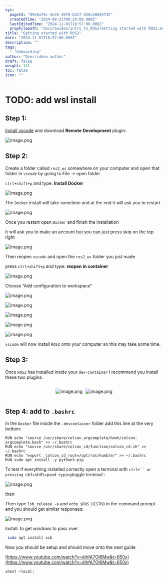 ```yaml
---
sys:
  pageId: "89e0a78c-4e2b-4070-b327-d28cb0694742"
  createdTime: "2024-08-21T00:24:00.000Z"
  lastEditedTime: "2024-11-01T18:57:00.000Z"
  propFilepath: "docs/Guides/intro_to_ROS2/Getting started with ROS2.md"
title: "Getting started with ROS2"
date: "2024-11-01T18:57:00.000Z"
description: ""
tags:
  - "Onboarding"
author: "Overridden author"
draft: false
weight: 141
toc: false
icon: ""
---
```


# TODO: add wsl install

## Step 1:

[Install vscode](https://code.visualstudio.com/download) and download **Remote Development** plugin:

![image.png](https://prod-files-secure.s3.us-west-2.amazonaws.com/d518164a-d88e-44d1-a4ee-3adb3bd8bce0/efb52993-1881-4a40-b95e-6f020334f022/image.png?X-Amz-Algorithm=AWS4-HMAC-SHA256&X-Amz-Content-Sha256=UNSIGNED-PAYLOAD&X-Amz-Credential=ASIAZI2LB4665S5P4THK%2F20250506%2Fus-west-2%2Fs3%2Faws4_request&X-Amz-Date=20250506T170753Z&X-Amz-Expires=3600&X-Amz-Security-Token=IQoJb3JpZ2luX2VjEKH%2F%2F%2F%2F%2F%2F%2F%2F%2F%2FwEaCXVzLXdlc3QtMiJGMEQCIBo9nRQrxS%2FuteyFdpmhCzC1DMCyt4eMwwZP8sB%2FUHYXAiArIZEyHE9vlKZDLVJUFDtDdubBDtSfchiCN%2FcYVDIxrir%2FAwhKEAAaDDYzNzQyMzE4MzgwNSIMFj8%2FFt31%2BA2C%2FNvXKtwDOJkSdsJlEsQcMorNYhFV4VJr8CIlvuIBl3t6ZCBvtNWvdxFzw%2FiZ30d2AMeu7hBIa%2FBOFO874jZMIoKyoCJ%2BC%2BQyfVzkibHi66eC7pr%2B6LY924kFGhtqQTZ0MbLRo1Y7N%2FqcgLSBfjxRYSdZrjEmM86xShE8nOT3S2ij76sNeymz9Ipqya%2FNSW%2F64qYHfOwjd9byCtzekUNDBhdXHmfbXegpYdy50947%2BBjq52DU%2BN2pGa5vtWLWzr0f%2Fiv3C0G%2FokrmvG%2FMnXXaE9OhvREzdjVs1cJT0qwdcvo%2FyOKWmQrdUudpjCfAwwtwCD8p5y7brCfkDAh1yma1HMwdvAV9da%2F1gk8Zb1YIptgwXx0SCJiznjPEyZzp6n2q41SeRANx89LUxFuM%2BPDlBCNprddsVAxwWI7BR9fDvg7tcV5GTHm6yPfTAEmKFDS04jSjUyOQB4YsjzhMWoYnpVtYLKKV6DL3jp2lGEzEzSt9S8iZlSz2gvoA%2FMPpIYDGAwqIyM0hJIErwOc7MMD2UAo7btIfiScFgwH79n%2BG6lZqL39%2FkVoTM3g1Nm80KDMH%2Bc9D6hNGvDBy86xtiFsPOSRtuRlgEd6so6E%2FMOyi8F1QJ%2BG9P7eDKnkt8LLGa8ZAGYowwoDpwAY6pgH07CUuM2UXYthow%2BadNTIwEru%2F%2FjIHmSfKUtXDHNooeclOR61hfqkuuHtqAHO0vIpsqszHWseWaYjKQc0y5zxWeOj2LYQK93y%2BsrgiMpevWcVt8BSM4sBKZ3FfhSghoCF6Vh9IsNoz4VU0DyQLcm2uMihqr%2FMJXglpFb6t7bBh%2BqzDrXrHLu4OovPTzTVOPYenwdSx0jZkkuP%2BBLrA67U5X%2F7obnEW&X-Amz-Signature=e18aff7498c102c5cf63db27c60b75f2ceb5f8854318a09d4fb436a3367b6adf&X-Amz-SignedHeaders=host&x-id=GetObject)

## Step 2:

Create a folder called `ros2_ws` somewhere on your computer and open that folder in `vscode` by going to File → open folder 

`ctrl+shift+p` and type: **Install Docker**

![image.png](https://prod-files-secure.s3.us-west-2.amazonaws.com/d518164a-d88e-44d1-a4ee-3adb3bd8bce0/2269dc0e-1cd5-47ff-bceb-c04ad9b2eab0/image.png?X-Amz-Algorithm=AWS4-HMAC-SHA256&X-Amz-Content-Sha256=UNSIGNED-PAYLOAD&X-Amz-Credential=ASIAZI2LB4665S5P4THK%2F20250506%2Fus-west-2%2Fs3%2Faws4_request&X-Amz-Date=20250506T170753Z&X-Amz-Expires=3600&X-Amz-Security-Token=IQoJb3JpZ2luX2VjEKH%2F%2F%2F%2F%2F%2F%2F%2F%2F%2FwEaCXVzLXdlc3QtMiJGMEQCIBo9nRQrxS%2FuteyFdpmhCzC1DMCyt4eMwwZP8sB%2FUHYXAiArIZEyHE9vlKZDLVJUFDtDdubBDtSfchiCN%2FcYVDIxrir%2FAwhKEAAaDDYzNzQyMzE4MzgwNSIMFj8%2FFt31%2BA2C%2FNvXKtwDOJkSdsJlEsQcMorNYhFV4VJr8CIlvuIBl3t6ZCBvtNWvdxFzw%2FiZ30d2AMeu7hBIa%2FBOFO874jZMIoKyoCJ%2BC%2BQyfVzkibHi66eC7pr%2B6LY924kFGhtqQTZ0MbLRo1Y7N%2FqcgLSBfjxRYSdZrjEmM86xShE8nOT3S2ij76sNeymz9Ipqya%2FNSW%2F64qYHfOwjd9byCtzekUNDBhdXHmfbXegpYdy50947%2BBjq52DU%2BN2pGa5vtWLWzr0f%2Fiv3C0G%2FokrmvG%2FMnXXaE9OhvREzdjVs1cJT0qwdcvo%2FyOKWmQrdUudpjCfAwwtwCD8p5y7brCfkDAh1yma1HMwdvAV9da%2F1gk8Zb1YIptgwXx0SCJiznjPEyZzp6n2q41SeRANx89LUxFuM%2BPDlBCNprddsVAxwWI7BR9fDvg7tcV5GTHm6yPfTAEmKFDS04jSjUyOQB4YsjzhMWoYnpVtYLKKV6DL3jp2lGEzEzSt9S8iZlSz2gvoA%2FMPpIYDGAwqIyM0hJIErwOc7MMD2UAo7btIfiScFgwH79n%2BG6lZqL39%2FkVoTM3g1Nm80KDMH%2Bc9D6hNGvDBy86xtiFsPOSRtuRlgEd6so6E%2FMOyi8F1QJ%2BG9P7eDKnkt8LLGa8ZAGYowwoDpwAY6pgH07CUuM2UXYthow%2BadNTIwEru%2F%2FjIHmSfKUtXDHNooeclOR61hfqkuuHtqAHO0vIpsqszHWseWaYjKQc0y5zxWeOj2LYQK93y%2BsrgiMpevWcVt8BSM4sBKZ3FfhSghoCF6Vh9IsNoz4VU0DyQLcm2uMihqr%2FMJXglpFb6t7bBh%2BqzDrXrHLu4OovPTzTVOPYenwdSx0jZkkuP%2BBLrA67U5X%2F7obnEW&X-Amz-Signature=b8bc0a9e45da4be3e42a62979eb777691efd805000f8501f95cd794c436e07ff&X-Amz-SignedHeaders=host&x-id=GetObject)

The `Docker` install will take sometime and at the end it will ask you to restart

![image.png](https://prod-files-secure.s3.us-west-2.amazonaws.com/d518164a-d88e-44d1-a4ee-3adb3bd8bce0/ed233f78-be33-4b1f-b89c-9c346c0e961e/image.png?X-Amz-Algorithm=AWS4-HMAC-SHA256&X-Amz-Content-Sha256=UNSIGNED-PAYLOAD&X-Amz-Credential=ASIAZI2LB4665S5P4THK%2F20250506%2Fus-west-2%2Fs3%2Faws4_request&X-Amz-Date=20250506T170753Z&X-Amz-Expires=3600&X-Amz-Security-Token=IQoJb3JpZ2luX2VjEKH%2F%2F%2F%2F%2F%2F%2F%2F%2F%2FwEaCXVzLXdlc3QtMiJGMEQCIBo9nRQrxS%2FuteyFdpmhCzC1DMCyt4eMwwZP8sB%2FUHYXAiArIZEyHE9vlKZDLVJUFDtDdubBDtSfchiCN%2FcYVDIxrir%2FAwhKEAAaDDYzNzQyMzE4MzgwNSIMFj8%2FFt31%2BA2C%2FNvXKtwDOJkSdsJlEsQcMorNYhFV4VJr8CIlvuIBl3t6ZCBvtNWvdxFzw%2FiZ30d2AMeu7hBIa%2FBOFO874jZMIoKyoCJ%2BC%2BQyfVzkibHi66eC7pr%2B6LY924kFGhtqQTZ0MbLRo1Y7N%2FqcgLSBfjxRYSdZrjEmM86xShE8nOT3S2ij76sNeymz9Ipqya%2FNSW%2F64qYHfOwjd9byCtzekUNDBhdXHmfbXegpYdy50947%2BBjq52DU%2BN2pGa5vtWLWzr0f%2Fiv3C0G%2FokrmvG%2FMnXXaE9OhvREzdjVs1cJT0qwdcvo%2FyOKWmQrdUudpjCfAwwtwCD8p5y7brCfkDAh1yma1HMwdvAV9da%2F1gk8Zb1YIptgwXx0SCJiznjPEyZzp6n2q41SeRANx89LUxFuM%2BPDlBCNprddsVAxwWI7BR9fDvg7tcV5GTHm6yPfTAEmKFDS04jSjUyOQB4YsjzhMWoYnpVtYLKKV6DL3jp2lGEzEzSt9S8iZlSz2gvoA%2FMPpIYDGAwqIyM0hJIErwOc7MMD2UAo7btIfiScFgwH79n%2BG6lZqL39%2FkVoTM3g1Nm80KDMH%2Bc9D6hNGvDBy86xtiFsPOSRtuRlgEd6so6E%2FMOyi8F1QJ%2BG9P7eDKnkt8LLGa8ZAGYowwoDpwAY6pgH07CUuM2UXYthow%2BadNTIwEru%2F%2FjIHmSfKUtXDHNooeclOR61hfqkuuHtqAHO0vIpsqszHWseWaYjKQc0y5zxWeOj2LYQK93y%2BsrgiMpevWcVt8BSM4sBKZ3FfhSghoCF6Vh9IsNoz4VU0DyQLcm2uMihqr%2FMJXglpFb6t7bBh%2BqzDrXrHLu4OovPTzTVOPYenwdSx0jZkkuP%2BBLrA67U5X%2F7obnEW&X-Amz-Signature=70fa656f8569a9a5f44de98573b8b5d389abfade694a82d033cf31d8951a5a1c&X-Amz-SignedHeaders=host&x-id=GetObject)

Once you restart open `Docker` and finish the installation

It will ask you to make an account but you can just press skip on the top right

![image.png](https://prod-files-secure.s3.us-west-2.amazonaws.com/d518164a-d88e-44d1-a4ee-3adb3bd8bce0/21010ad9-1659-4fd9-9f59-9932a09b2a3d/image.png?X-Amz-Algorithm=AWS4-HMAC-SHA256&X-Amz-Content-Sha256=UNSIGNED-PAYLOAD&X-Amz-Credential=ASIAZI2LB4665S5P4THK%2F20250506%2Fus-west-2%2Fs3%2Faws4_request&X-Amz-Date=20250506T170753Z&X-Amz-Expires=3600&X-Amz-Security-Token=IQoJb3JpZ2luX2VjEKH%2F%2F%2F%2F%2F%2F%2F%2F%2F%2FwEaCXVzLXdlc3QtMiJGMEQCIBo9nRQrxS%2FuteyFdpmhCzC1DMCyt4eMwwZP8sB%2FUHYXAiArIZEyHE9vlKZDLVJUFDtDdubBDtSfchiCN%2FcYVDIxrir%2FAwhKEAAaDDYzNzQyMzE4MzgwNSIMFj8%2FFt31%2BA2C%2FNvXKtwDOJkSdsJlEsQcMorNYhFV4VJr8CIlvuIBl3t6ZCBvtNWvdxFzw%2FiZ30d2AMeu7hBIa%2FBOFO874jZMIoKyoCJ%2BC%2BQyfVzkibHi66eC7pr%2B6LY924kFGhtqQTZ0MbLRo1Y7N%2FqcgLSBfjxRYSdZrjEmM86xShE8nOT3S2ij76sNeymz9Ipqya%2FNSW%2F64qYHfOwjd9byCtzekUNDBhdXHmfbXegpYdy50947%2BBjq52DU%2BN2pGa5vtWLWzr0f%2Fiv3C0G%2FokrmvG%2FMnXXaE9OhvREzdjVs1cJT0qwdcvo%2FyOKWmQrdUudpjCfAwwtwCD8p5y7brCfkDAh1yma1HMwdvAV9da%2F1gk8Zb1YIptgwXx0SCJiznjPEyZzp6n2q41SeRANx89LUxFuM%2BPDlBCNprddsVAxwWI7BR9fDvg7tcV5GTHm6yPfTAEmKFDS04jSjUyOQB4YsjzhMWoYnpVtYLKKV6DL3jp2lGEzEzSt9S8iZlSz2gvoA%2FMPpIYDGAwqIyM0hJIErwOc7MMD2UAo7btIfiScFgwH79n%2BG6lZqL39%2FkVoTM3g1Nm80KDMH%2Bc9D6hNGvDBy86xtiFsPOSRtuRlgEd6so6E%2FMOyi8F1QJ%2BG9P7eDKnkt8LLGa8ZAGYowwoDpwAY6pgH07CUuM2UXYthow%2BadNTIwEru%2F%2FjIHmSfKUtXDHNooeclOR61hfqkuuHtqAHO0vIpsqszHWseWaYjKQc0y5zxWeOj2LYQK93y%2BsrgiMpevWcVt8BSM4sBKZ3FfhSghoCF6Vh9IsNoz4VU0DyQLcm2uMihqr%2FMJXglpFb6t7bBh%2BqzDrXrHLu4OovPTzTVOPYenwdSx0jZkkuP%2BBLrA67U5X%2F7obnEW&X-Amz-Signature=c3bb0a8003abe0cf2b3491f3b5bd76580fd10e15d8c9c9efc024a78269912661&X-Amz-SignedHeaders=host&x-id=GetObject)

Then reopen `vscode` and open the `ros2_ws` folder you just made

press `ctrl+shift+p` and type: **reopen in container**

![image.png](https://prod-files-secure.s3.us-west-2.amazonaws.com/d518164a-d88e-44d1-a4ee-3adb3bd8bce0/4e93b8c2-41ad-488c-8095-c74205196118/image.png?X-Amz-Algorithm=AWS4-HMAC-SHA256&X-Amz-Content-Sha256=UNSIGNED-PAYLOAD&X-Amz-Credential=ASIAZI2LB4665S5P4THK%2F20250506%2Fus-west-2%2Fs3%2Faws4_request&X-Amz-Date=20250506T170753Z&X-Amz-Expires=3600&X-Amz-Security-Token=IQoJb3JpZ2luX2VjEKH%2F%2F%2F%2F%2F%2F%2F%2F%2F%2FwEaCXVzLXdlc3QtMiJGMEQCIBo9nRQrxS%2FuteyFdpmhCzC1DMCyt4eMwwZP8sB%2FUHYXAiArIZEyHE9vlKZDLVJUFDtDdubBDtSfchiCN%2FcYVDIxrir%2FAwhKEAAaDDYzNzQyMzE4MzgwNSIMFj8%2FFt31%2BA2C%2FNvXKtwDOJkSdsJlEsQcMorNYhFV4VJr8CIlvuIBl3t6ZCBvtNWvdxFzw%2FiZ30d2AMeu7hBIa%2FBOFO874jZMIoKyoCJ%2BC%2BQyfVzkibHi66eC7pr%2B6LY924kFGhtqQTZ0MbLRo1Y7N%2FqcgLSBfjxRYSdZrjEmM86xShE8nOT3S2ij76sNeymz9Ipqya%2FNSW%2F64qYHfOwjd9byCtzekUNDBhdXHmfbXegpYdy50947%2BBjq52DU%2BN2pGa5vtWLWzr0f%2Fiv3C0G%2FokrmvG%2FMnXXaE9OhvREzdjVs1cJT0qwdcvo%2FyOKWmQrdUudpjCfAwwtwCD8p5y7brCfkDAh1yma1HMwdvAV9da%2F1gk8Zb1YIptgwXx0SCJiznjPEyZzp6n2q41SeRANx89LUxFuM%2BPDlBCNprddsVAxwWI7BR9fDvg7tcV5GTHm6yPfTAEmKFDS04jSjUyOQB4YsjzhMWoYnpVtYLKKV6DL3jp2lGEzEzSt9S8iZlSz2gvoA%2FMPpIYDGAwqIyM0hJIErwOc7MMD2UAo7btIfiScFgwH79n%2BG6lZqL39%2FkVoTM3g1Nm80KDMH%2Bc9D6hNGvDBy86xtiFsPOSRtuRlgEd6so6E%2FMOyi8F1QJ%2BG9P7eDKnkt8LLGa8ZAGYowwoDpwAY6pgH07CUuM2UXYthow%2BadNTIwEru%2F%2FjIHmSfKUtXDHNooeclOR61hfqkuuHtqAHO0vIpsqszHWseWaYjKQc0y5zxWeOj2LYQK93y%2BsrgiMpevWcVt8BSM4sBKZ3FfhSghoCF6Vh9IsNoz4VU0DyQLcm2uMihqr%2FMJXglpFb6t7bBh%2BqzDrXrHLu4OovPTzTVOPYenwdSx0jZkkuP%2BBLrA67U5X%2F7obnEW&X-Amz-Signature=7d83936d41c3bb1322f27f074f6eeae761d5f9de93f8243ba77b632f1b183261&X-Amz-SignedHeaders=host&x-id=GetObject)

Choose “Add configuration to workspace”

![image.png](https://prod-files-secure.s3.us-west-2.amazonaws.com/d518164a-d88e-44d1-a4ee-3adb3bd8bce0/9560b282-5060-4989-ba37-97e7b2c22476/image.png?X-Amz-Algorithm=AWS4-HMAC-SHA256&X-Amz-Content-Sha256=UNSIGNED-PAYLOAD&X-Amz-Credential=ASIAZI2LB4665S5P4THK%2F20250506%2Fus-west-2%2Fs3%2Faws4_request&X-Amz-Date=20250506T170753Z&X-Amz-Expires=3600&X-Amz-Security-Token=IQoJb3JpZ2luX2VjEKH%2F%2F%2F%2F%2F%2F%2F%2F%2F%2FwEaCXVzLXdlc3QtMiJGMEQCIBo9nRQrxS%2FuteyFdpmhCzC1DMCyt4eMwwZP8sB%2FUHYXAiArIZEyHE9vlKZDLVJUFDtDdubBDtSfchiCN%2FcYVDIxrir%2FAwhKEAAaDDYzNzQyMzE4MzgwNSIMFj8%2FFt31%2BA2C%2FNvXKtwDOJkSdsJlEsQcMorNYhFV4VJr8CIlvuIBl3t6ZCBvtNWvdxFzw%2FiZ30d2AMeu7hBIa%2FBOFO874jZMIoKyoCJ%2BC%2BQyfVzkibHi66eC7pr%2B6LY924kFGhtqQTZ0MbLRo1Y7N%2FqcgLSBfjxRYSdZrjEmM86xShE8nOT3S2ij76sNeymz9Ipqya%2FNSW%2F64qYHfOwjd9byCtzekUNDBhdXHmfbXegpYdy50947%2BBjq52DU%2BN2pGa5vtWLWzr0f%2Fiv3C0G%2FokrmvG%2FMnXXaE9OhvREzdjVs1cJT0qwdcvo%2FyOKWmQrdUudpjCfAwwtwCD8p5y7brCfkDAh1yma1HMwdvAV9da%2F1gk8Zb1YIptgwXx0SCJiznjPEyZzp6n2q41SeRANx89LUxFuM%2BPDlBCNprddsVAxwWI7BR9fDvg7tcV5GTHm6yPfTAEmKFDS04jSjUyOQB4YsjzhMWoYnpVtYLKKV6DL3jp2lGEzEzSt9S8iZlSz2gvoA%2FMPpIYDGAwqIyM0hJIErwOc7MMD2UAo7btIfiScFgwH79n%2BG6lZqL39%2FkVoTM3g1Nm80KDMH%2Bc9D6hNGvDBy86xtiFsPOSRtuRlgEd6so6E%2FMOyi8F1QJ%2BG9P7eDKnkt8LLGa8ZAGYowwoDpwAY6pgH07CUuM2UXYthow%2BadNTIwEru%2F%2FjIHmSfKUtXDHNooeclOR61hfqkuuHtqAHO0vIpsqszHWseWaYjKQc0y5zxWeOj2LYQK93y%2BsrgiMpevWcVt8BSM4sBKZ3FfhSghoCF6Vh9IsNoz4VU0DyQLcm2uMihqr%2FMJXglpFb6t7bBh%2BqzDrXrHLu4OovPTzTVOPYenwdSx0jZkkuP%2BBLrA67U5X%2F7obnEW&X-Amz-Signature=6da1aaa6c409f014f7fafce3f73f41872b339e6181bc561e57ba3aa2f7892eb4&X-Amz-SignedHeaders=host&x-id=GetObject)

![image.png](https://prod-files-secure.s3.us-west-2.amazonaws.com/d518164a-d88e-44d1-a4ee-3adb3bd8bce0/2ee63f81-886b-48e8-a553-dc6e5eac99e4/image.png?X-Amz-Algorithm=AWS4-HMAC-SHA256&X-Amz-Content-Sha256=UNSIGNED-PAYLOAD&X-Amz-Credential=ASIAZI2LB4665S5P4THK%2F20250506%2Fus-west-2%2Fs3%2Faws4_request&X-Amz-Date=20250506T170753Z&X-Amz-Expires=3600&X-Amz-Security-Token=IQoJb3JpZ2luX2VjEKH%2F%2F%2F%2F%2F%2F%2F%2F%2F%2FwEaCXVzLXdlc3QtMiJGMEQCIBo9nRQrxS%2FuteyFdpmhCzC1DMCyt4eMwwZP8sB%2FUHYXAiArIZEyHE9vlKZDLVJUFDtDdubBDtSfchiCN%2FcYVDIxrir%2FAwhKEAAaDDYzNzQyMzE4MzgwNSIMFj8%2FFt31%2BA2C%2FNvXKtwDOJkSdsJlEsQcMorNYhFV4VJr8CIlvuIBl3t6ZCBvtNWvdxFzw%2FiZ30d2AMeu7hBIa%2FBOFO874jZMIoKyoCJ%2BC%2BQyfVzkibHi66eC7pr%2B6LY924kFGhtqQTZ0MbLRo1Y7N%2FqcgLSBfjxRYSdZrjEmM86xShE8nOT3S2ij76sNeymz9Ipqya%2FNSW%2F64qYHfOwjd9byCtzekUNDBhdXHmfbXegpYdy50947%2BBjq52DU%2BN2pGa5vtWLWzr0f%2Fiv3C0G%2FokrmvG%2FMnXXaE9OhvREzdjVs1cJT0qwdcvo%2FyOKWmQrdUudpjCfAwwtwCD8p5y7brCfkDAh1yma1HMwdvAV9da%2F1gk8Zb1YIptgwXx0SCJiznjPEyZzp6n2q41SeRANx89LUxFuM%2BPDlBCNprddsVAxwWI7BR9fDvg7tcV5GTHm6yPfTAEmKFDS04jSjUyOQB4YsjzhMWoYnpVtYLKKV6DL3jp2lGEzEzSt9S8iZlSz2gvoA%2FMPpIYDGAwqIyM0hJIErwOc7MMD2UAo7btIfiScFgwH79n%2BG6lZqL39%2FkVoTM3g1Nm80KDMH%2Bc9D6hNGvDBy86xtiFsPOSRtuRlgEd6so6E%2FMOyi8F1QJ%2BG9P7eDKnkt8LLGa8ZAGYowwoDpwAY6pgH07CUuM2UXYthow%2BadNTIwEru%2F%2FjIHmSfKUtXDHNooeclOR61hfqkuuHtqAHO0vIpsqszHWseWaYjKQc0y5zxWeOj2LYQK93y%2BsrgiMpevWcVt8BSM4sBKZ3FfhSghoCF6Vh9IsNoz4VU0DyQLcm2uMihqr%2FMJXglpFb6t7bBh%2BqzDrXrHLu4OovPTzTVOPYenwdSx0jZkkuP%2BBLrA67U5X%2F7obnEW&X-Amz-Signature=a999c7441798f7482c6b12c6f8484ec77884d0cbc8c769e1ca03b54dd639ef6a&X-Amz-SignedHeaders=host&x-id=GetObject)

![image.png](https://prod-files-secure.s3.us-west-2.amazonaws.com/d518164a-d88e-44d1-a4ee-3adb3bd8bce0/ae1580b2-b048-407e-aed9-b584224a7a04/image.png?X-Amz-Algorithm=AWS4-HMAC-SHA256&X-Amz-Content-Sha256=UNSIGNED-PAYLOAD&X-Amz-Credential=ASIAZI2LB4665S5P4THK%2F20250506%2Fus-west-2%2Fs3%2Faws4_request&X-Amz-Date=20250506T170753Z&X-Amz-Expires=3600&X-Amz-Security-Token=IQoJb3JpZ2luX2VjEKH%2F%2F%2F%2F%2F%2F%2F%2F%2F%2FwEaCXVzLXdlc3QtMiJGMEQCIBo9nRQrxS%2FuteyFdpmhCzC1DMCyt4eMwwZP8sB%2FUHYXAiArIZEyHE9vlKZDLVJUFDtDdubBDtSfchiCN%2FcYVDIxrir%2FAwhKEAAaDDYzNzQyMzE4MzgwNSIMFj8%2FFt31%2BA2C%2FNvXKtwDOJkSdsJlEsQcMorNYhFV4VJr8CIlvuIBl3t6ZCBvtNWvdxFzw%2FiZ30d2AMeu7hBIa%2FBOFO874jZMIoKyoCJ%2BC%2BQyfVzkibHi66eC7pr%2B6LY924kFGhtqQTZ0MbLRo1Y7N%2FqcgLSBfjxRYSdZrjEmM86xShE8nOT3S2ij76sNeymz9Ipqya%2FNSW%2F64qYHfOwjd9byCtzekUNDBhdXHmfbXegpYdy50947%2BBjq52DU%2BN2pGa5vtWLWzr0f%2Fiv3C0G%2FokrmvG%2FMnXXaE9OhvREzdjVs1cJT0qwdcvo%2FyOKWmQrdUudpjCfAwwtwCD8p5y7brCfkDAh1yma1HMwdvAV9da%2F1gk8Zb1YIptgwXx0SCJiznjPEyZzp6n2q41SeRANx89LUxFuM%2BPDlBCNprddsVAxwWI7BR9fDvg7tcV5GTHm6yPfTAEmKFDS04jSjUyOQB4YsjzhMWoYnpVtYLKKV6DL3jp2lGEzEzSt9S8iZlSz2gvoA%2FMPpIYDGAwqIyM0hJIErwOc7MMD2UAo7btIfiScFgwH79n%2BG6lZqL39%2FkVoTM3g1Nm80KDMH%2Bc9D6hNGvDBy86xtiFsPOSRtuRlgEd6so6E%2FMOyi8F1QJ%2BG9P7eDKnkt8LLGa8ZAGYowwoDpwAY6pgH07CUuM2UXYthow%2BadNTIwEru%2F%2FjIHmSfKUtXDHNooeclOR61hfqkuuHtqAHO0vIpsqszHWseWaYjKQc0y5zxWeOj2LYQK93y%2BsrgiMpevWcVt8BSM4sBKZ3FfhSghoCF6Vh9IsNoz4VU0DyQLcm2uMihqr%2FMJXglpFb6t7bBh%2BqzDrXrHLu4OovPTzTVOPYenwdSx0jZkkuP%2BBLrA67U5X%2F7obnEW&X-Amz-Signature=017092d5382f193de565310008b70d4ae97527fed706b53564dfc43dd5e66254&X-Amz-SignedHeaders=host&x-id=GetObject)

![image.png](https://prod-files-secure.s3.us-west-2.amazonaws.com/d518164a-d88e-44d1-a4ee-3adb3bd8bce0/53255b28-f75e-430f-b9e3-c0ac8577e42b/image.png?X-Amz-Algorithm=AWS4-HMAC-SHA256&X-Amz-Content-Sha256=UNSIGNED-PAYLOAD&X-Amz-Credential=ASIAZI2LB4665S5P4THK%2F20250506%2Fus-west-2%2Fs3%2Faws4_request&X-Amz-Date=20250506T170753Z&X-Amz-Expires=3600&X-Amz-Security-Token=IQoJb3JpZ2luX2VjEKH%2F%2F%2F%2F%2F%2F%2F%2F%2F%2FwEaCXVzLXdlc3QtMiJGMEQCIBo9nRQrxS%2FuteyFdpmhCzC1DMCyt4eMwwZP8sB%2FUHYXAiArIZEyHE9vlKZDLVJUFDtDdubBDtSfchiCN%2FcYVDIxrir%2FAwhKEAAaDDYzNzQyMzE4MzgwNSIMFj8%2FFt31%2BA2C%2FNvXKtwDOJkSdsJlEsQcMorNYhFV4VJr8CIlvuIBl3t6ZCBvtNWvdxFzw%2FiZ30d2AMeu7hBIa%2FBOFO874jZMIoKyoCJ%2BC%2BQyfVzkibHi66eC7pr%2B6LY924kFGhtqQTZ0MbLRo1Y7N%2FqcgLSBfjxRYSdZrjEmM86xShE8nOT3S2ij76sNeymz9Ipqya%2FNSW%2F64qYHfOwjd9byCtzekUNDBhdXHmfbXegpYdy50947%2BBjq52DU%2BN2pGa5vtWLWzr0f%2Fiv3C0G%2FokrmvG%2FMnXXaE9OhvREzdjVs1cJT0qwdcvo%2FyOKWmQrdUudpjCfAwwtwCD8p5y7brCfkDAh1yma1HMwdvAV9da%2F1gk8Zb1YIptgwXx0SCJiznjPEyZzp6n2q41SeRANx89LUxFuM%2BPDlBCNprddsVAxwWI7BR9fDvg7tcV5GTHm6yPfTAEmKFDS04jSjUyOQB4YsjzhMWoYnpVtYLKKV6DL3jp2lGEzEzSt9S8iZlSz2gvoA%2FMPpIYDGAwqIyM0hJIErwOc7MMD2UAo7btIfiScFgwH79n%2BG6lZqL39%2FkVoTM3g1Nm80KDMH%2Bc9D6hNGvDBy86xtiFsPOSRtuRlgEd6so6E%2FMOyi8F1QJ%2BG9P7eDKnkt8LLGa8ZAGYowwoDpwAY6pgH07CUuM2UXYthow%2BadNTIwEru%2F%2FjIHmSfKUtXDHNooeclOR61hfqkuuHtqAHO0vIpsqszHWseWaYjKQc0y5zxWeOj2LYQK93y%2BsrgiMpevWcVt8BSM4sBKZ3FfhSghoCF6Vh9IsNoz4VU0DyQLcm2uMihqr%2FMJXglpFb6t7bBh%2BqzDrXrHLu4OovPTzTVOPYenwdSx0jZkkuP%2BBLrA67U5X%2F7obnEW&X-Amz-Signature=4dac1689854669872412367f7728a80cf79d5a7af2ec92096a29637666d39b9a&X-Amz-SignedHeaders=host&x-id=GetObject)

![image.png](https://prod-files-secure.s3.us-west-2.amazonaws.com/d518164a-d88e-44d1-a4ee-3adb3bd8bce0/7c562767-5af9-4ffb-97d1-327bcdf4ee00/image.png?X-Amz-Algorithm=AWS4-HMAC-SHA256&X-Amz-Content-Sha256=UNSIGNED-PAYLOAD&X-Amz-Credential=ASIAZI2LB4665S5P4THK%2F20250506%2Fus-west-2%2Fs3%2Faws4_request&X-Amz-Date=20250506T170753Z&X-Amz-Expires=3600&X-Amz-Security-Token=IQoJb3JpZ2luX2VjEKH%2F%2F%2F%2F%2F%2F%2F%2F%2F%2FwEaCXVzLXdlc3QtMiJGMEQCIBo9nRQrxS%2FuteyFdpmhCzC1DMCyt4eMwwZP8sB%2FUHYXAiArIZEyHE9vlKZDLVJUFDtDdubBDtSfchiCN%2FcYVDIxrir%2FAwhKEAAaDDYzNzQyMzE4MzgwNSIMFj8%2FFt31%2BA2C%2FNvXKtwDOJkSdsJlEsQcMorNYhFV4VJr8CIlvuIBl3t6ZCBvtNWvdxFzw%2FiZ30d2AMeu7hBIa%2FBOFO874jZMIoKyoCJ%2BC%2BQyfVzkibHi66eC7pr%2B6LY924kFGhtqQTZ0MbLRo1Y7N%2FqcgLSBfjxRYSdZrjEmM86xShE8nOT3S2ij76sNeymz9Ipqya%2FNSW%2F64qYHfOwjd9byCtzekUNDBhdXHmfbXegpYdy50947%2BBjq52DU%2BN2pGa5vtWLWzr0f%2Fiv3C0G%2FokrmvG%2FMnXXaE9OhvREzdjVs1cJT0qwdcvo%2FyOKWmQrdUudpjCfAwwtwCD8p5y7brCfkDAh1yma1HMwdvAV9da%2F1gk8Zb1YIptgwXx0SCJiznjPEyZzp6n2q41SeRANx89LUxFuM%2BPDlBCNprddsVAxwWI7BR9fDvg7tcV5GTHm6yPfTAEmKFDS04jSjUyOQB4YsjzhMWoYnpVtYLKKV6DL3jp2lGEzEzSt9S8iZlSz2gvoA%2FMPpIYDGAwqIyM0hJIErwOc7MMD2UAo7btIfiScFgwH79n%2BG6lZqL39%2FkVoTM3g1Nm80KDMH%2Bc9D6hNGvDBy86xtiFsPOSRtuRlgEd6so6E%2FMOyi8F1QJ%2BG9P7eDKnkt8LLGa8ZAGYowwoDpwAY6pgH07CUuM2UXYthow%2BadNTIwEru%2F%2FjIHmSfKUtXDHNooeclOR61hfqkuuHtqAHO0vIpsqszHWseWaYjKQc0y5zxWeOj2LYQK93y%2BsrgiMpevWcVt8BSM4sBKZ3FfhSghoCF6Vh9IsNoz4VU0DyQLcm2uMihqr%2FMJXglpFb6t7bBh%2BqzDrXrHLu4OovPTzTVOPYenwdSx0jZkkuP%2BBLrA67U5X%2F7obnEW&X-Amz-Signature=41066fd7f8d54de383142308c674155f2eb95e205628b2d7533f26f540ed7de0&X-Amz-SignedHeaders=host&x-id=GetObject)

`vscode` will now install `ROS2` onto your computer so this may take some time.

## Step 3:

Once `ROS2` has installed inside your `dev-container` I recommend you install these two plugins:

<div style="display: flex;flex-direction: row; column-gap:10px; max-width: 630px;justify-content: center;">
<div>

![image.png](https://prod-files-secure.s3.us-west-2.amazonaws.com/d518164a-d88e-44d1-a4ee-3adb3bd8bce0/3fc3d550-5a54-4ba1-ba6b-faa01cdb7369/image.png?X-Amz-Algorithm=AWS4-HMAC-SHA256&X-Amz-Content-Sha256=UNSIGNED-PAYLOAD&X-Amz-Credential=ASIAZI2LB466SKTKTGH7%2F20250506%2Fus-west-2%2Fs3%2Faws4_request&X-Amz-Date=20250506T170755Z&X-Amz-Expires=3600&X-Amz-Security-Token=IQoJb3JpZ2luX2VjEKH%2F%2F%2F%2F%2F%2F%2F%2F%2F%2FwEaCXVzLXdlc3QtMiJHMEUCIGY4IXyBJ2f4fx3TxtaVIqE%2F5PA8owvjpdh%2BOjKhO0iHAiEA9QfGL5R38w4aCX%2FtkwZwricLxHK9etFfS4gMmudegbEq%2FwMIShAAGgw2Mzc0MjMxODM4MDUiDK6qvqIHZgQL2ciG7SrcAwf4vtv%2FXmOp8jAnii5HTBh4mNTwaYiDKomawfNwYqrLUZp0D6wReOnxdOqzR7PECldiKngXpHmgyUhti61MrlAw76GiM%2F%2BT5DSHm745iwZp5we%2BD77e5ZLukXnGB4iQcohGcJqQVAFOd4x%2BkWmzxi24HDHGGZc3jAT7pRZmHx9uj3MsNeE7eAmV%2BVAprpQaEN8pB9dxna%2B17dlXgqPbeYXeRwEX8cD4AP7v0lTKWySFLza%2FDPWxmm7IB3I%2B9q7nQ7na6ionyG8ySPSzskGBNBiY%2F9gH3x0MU2yxCPZiaSouiHgESr%2BkOO9h86teldehuabssKuZ8Fq3sCHKZuRhJ1nEKGVBZ5HCk5Z9Au8FTRW%2BkiGglYE%2B513VmPOpEp0BhF5vE7z1rzjQm%2FJ3QTMZ4wY7jBKn9kb0PthA2BMzFq%2BytRtl3WjEyZFY5lp3y39DY57rRCoBC6b6UkehJHiPghWHtQsmrr31PfdziAgtfafAcNBhJ4SIh9jLumOF3yetI6pS%2F7mL8pub1k2EY%2FV5qO4iuYtnAH5ZrPZwU%2Bylc8EuZfx63tTEWaWSgfcH5kJzWkxudzuOA8wwgrzbUfHAMvIO%2F19IWsuKZJyy6WOq%2F3RspOHZFcRYQqCPJ9YXMLGA6cAGOqUB9Ki9SE93Pf0r1rHa1qwuupWeSJI3xJTq5cRFA%2FHympb5EWj2j4%2F%2FOZ7SbuWDoSn6VsS37q84P6ZywrXz%2F7cIW8YbgG0hO22nJb93vNd1NlEpMz7GXufIqvZRijAL012tZ2GayqO7MA%2Fx9OvYB9Sr2pALJQF4bj9MtnUBLEOoe6Gy0OHiPRlQJv%2FjbdCp98RAK%2BHgjAh1EVaYWK5Cj34bfdGbU38B&X-Amz-Signature=11df7555be8aef15e04fe9e79920bb925976ca2088b3494613503820b5883ca8&X-Amz-SignedHeaders=host&x-id=GetObject)

</div>
<div>

![image.png](https://prod-files-secure.s3.us-west-2.amazonaws.com/d518164a-d88e-44d1-a4ee-3adb3bd8bce0/d994cc66-13c2-4093-a5a3-f84cf4601a82/image.png?X-Amz-Algorithm=AWS4-HMAC-SHA256&X-Amz-Content-Sha256=UNSIGNED-PAYLOAD&X-Amz-Credential=ASIAZI2LB466SAOJET4L%2F20250506%2Fus-west-2%2Fs3%2Faws4_request&X-Amz-Date=20250506T170755Z&X-Amz-Expires=3600&X-Amz-Security-Token=IQoJb3JpZ2luX2VjEKH%2F%2F%2F%2F%2F%2F%2F%2F%2F%2FwEaCXVzLXdlc3QtMiJIMEYCIQDgkT0nCXzNKO1Xx4sIWluvW0nAhZEZRcx%2Bx%2FvFarIn8QIhAPa2bB4F2YQBHqEEb2ONVqxru3pbiJf1D70UShTkM0WTKv8DCEoQABoMNjM3NDIzMTgzODA1IgygnJZUOxBJ6k6O1Okq3ANWNuLEBRSiTWCX9jaZ3OYsMvAuqBaxmjZwNilDBCHsIyJcijGHDwa9XGTQ3aKrMa8wkWfcSD1nVodVusKo14gu%2FqKFRLUkzyTGj%2FlwBa%2Fij6UFlmNuZ3TaEhJ%2FEWLaTCbTRNOzFGWqFD6Lcki1XYFzdfD2Ih5ba%2Feisdm6%2B7jjvSnNE%2FMD%2B8CMwd8WdVp5vH7Ve6VCyKLl56dMk6064Vj478QmL%2F0%2BzjclA3BWE7grQ4yXRXZ%2B6pxwTh21u0w6np2Sp62CAc%2FJTak9dkLWEvX9I2D6aJiCAwhgX%2FI%2FNl1%2FPjN1zXqxgDmMMmwGoP7TUEyFNSk1qFvp6j%2FpaoQ%2BbCGqdqoth0i%2BGWnb7U094EWEE8SMwtshOfsSDlB4pRy%2FXt%2FIc5W4muw0Vipv8dfZ0YpNNCHW2ezoabTDPoiqZVtiZQkepK%2FTcH0ZYBfVZNlPpuufC%2FJcdsJc%2Fe1e7brvHNOnbNSzuKfVNUtWcmbRSIsFbE9boTj39EpfAKzV5hm8Xd0DJ07bfu%2BrcZ342MerE43vkr3ueCjKR31iLoXGMgBF9EkTQoosB9eY9LMO0NLRhF46mAMWNWxTLP9bhOnlC0ZR1OedzG1DeXA5FH3HMPB%2BK%2Fkr1ICWDuc3M8NO4jDGgOnABjqkAa6cJAdHs%2FBPpDDFwb92OfKy0cjWXkbRwDj6RsQznPnvmv0MZ4RhPhjjwLLbMwS7G12CH5EYhqGVqCb4gppf7Ja2qR9zEXoqxpvFwCTXJoWJgD2eZFuhFK9MsoSMCWyoV6ET2r%2F%2BOU%2By3Ln7iknJIyEkk1gFIxUpvBJJcpgEycS5%2FajYjIK48PMt7nJ7enzbU6OPEO%2ByPRGJEeizwIIwDJrgr9ja&X-Amz-Signature=198f2e26ea2b74fc15d43a489bb67f4fe1d14770fbaf91d93b92eb9d91bba177&X-Amz-SignedHeaders=host&x-id=GetObject)

</div>
</div>

## Step 4: add to `.bashrc`

In the `Docker` file inside the `.devcontainer` folder add this line at the very bottom: 

```docker
RUN echo "source /usr/share/colcon_argcomplete/hook/colcon-argcomplete.bash" >> ~/.bashrc
RUN echo "source /usr/share/colcon_cd/function/colcon_cd.sh" >> ~/.bashrc
RUN echo "export _colcon_cd_root=/opt/ros/humble/" >> ~/.bashrc
RUN sudo apt install -y python3-pip 
```

To test if everything installed correctly open a terminal with `ctrl+`` or pressing `ctrl+shift+p` and typing `toggle terminal`:

![image.png](https://prod-files-secure.s3.us-west-2.amazonaws.com/d518164a-d88e-44d1-a4ee-3adb3bd8bce0/6a4943d8-b04e-4c02-9a58-775f3384d1a5/image.png?X-Amz-Algorithm=AWS4-HMAC-SHA256&X-Amz-Content-Sha256=UNSIGNED-PAYLOAD&X-Amz-Credential=ASIAZI2LB4665S5P4THK%2F20250506%2Fus-west-2%2Fs3%2Faws4_request&X-Amz-Date=20250506T170753Z&X-Amz-Expires=3600&X-Amz-Security-Token=IQoJb3JpZ2luX2VjEKH%2F%2F%2F%2F%2F%2F%2F%2F%2F%2FwEaCXVzLXdlc3QtMiJGMEQCIBo9nRQrxS%2FuteyFdpmhCzC1DMCyt4eMwwZP8sB%2FUHYXAiArIZEyHE9vlKZDLVJUFDtDdubBDtSfchiCN%2FcYVDIxrir%2FAwhKEAAaDDYzNzQyMzE4MzgwNSIMFj8%2FFt31%2BA2C%2FNvXKtwDOJkSdsJlEsQcMorNYhFV4VJr8CIlvuIBl3t6ZCBvtNWvdxFzw%2FiZ30d2AMeu7hBIa%2FBOFO874jZMIoKyoCJ%2BC%2BQyfVzkibHi66eC7pr%2B6LY924kFGhtqQTZ0MbLRo1Y7N%2FqcgLSBfjxRYSdZrjEmM86xShE8nOT3S2ij76sNeymz9Ipqya%2FNSW%2F64qYHfOwjd9byCtzekUNDBhdXHmfbXegpYdy50947%2BBjq52DU%2BN2pGa5vtWLWzr0f%2Fiv3C0G%2FokrmvG%2FMnXXaE9OhvREzdjVs1cJT0qwdcvo%2FyOKWmQrdUudpjCfAwwtwCD8p5y7brCfkDAh1yma1HMwdvAV9da%2F1gk8Zb1YIptgwXx0SCJiznjPEyZzp6n2q41SeRANx89LUxFuM%2BPDlBCNprddsVAxwWI7BR9fDvg7tcV5GTHm6yPfTAEmKFDS04jSjUyOQB4YsjzhMWoYnpVtYLKKV6DL3jp2lGEzEzSt9S8iZlSz2gvoA%2FMPpIYDGAwqIyM0hJIErwOc7MMD2UAo7btIfiScFgwH79n%2BG6lZqL39%2FkVoTM3g1Nm80KDMH%2Bc9D6hNGvDBy86xtiFsPOSRtuRlgEd6so6E%2FMOyi8F1QJ%2BG9P7eDKnkt8LLGa8ZAGYowwoDpwAY6pgH07CUuM2UXYthow%2BadNTIwEru%2F%2FjIHmSfKUtXDHNooeclOR61hfqkuuHtqAHO0vIpsqszHWseWaYjKQc0y5zxWeOj2LYQK93y%2BsrgiMpevWcVt8BSM4sBKZ3FfhSghoCF6Vh9IsNoz4VU0DyQLcm2uMihqr%2FMJXglpFb6t7bBh%2BqzDrXrHLu4OovPTzTVOPYenwdSx0jZkkuP%2BBLrA67U5X%2F7obnEW&X-Amz-Signature=60c315e76dd720413404c0f2d49010b59afdf94746a922791b1ab0e1c4811348&X-Amz-SignedHeaders=host&x-id=GetObject)

then 

Then type `lsb_release -a` and `echo $ROS_DISTRO` in the command prompt and you should get similar responses:

![image.png](https://prod-files-secure.s3.us-west-2.amazonaws.com/d518164a-d88e-44d1-a4ee-3adb3bd8bce0/3e635dec-a805-4e85-8b9e-d000e5b71a4e/image.png?X-Amz-Algorithm=AWS4-HMAC-SHA256&X-Amz-Content-Sha256=UNSIGNED-PAYLOAD&X-Amz-Credential=ASIAZI2LB4665S5P4THK%2F20250506%2Fus-west-2%2Fs3%2Faws4_request&X-Amz-Date=20250506T170753Z&X-Amz-Expires=3600&X-Amz-Security-Token=IQoJb3JpZ2luX2VjEKH%2F%2F%2F%2F%2F%2F%2F%2F%2F%2FwEaCXVzLXdlc3QtMiJGMEQCIBo9nRQrxS%2FuteyFdpmhCzC1DMCyt4eMwwZP8sB%2FUHYXAiArIZEyHE9vlKZDLVJUFDtDdubBDtSfchiCN%2FcYVDIxrir%2FAwhKEAAaDDYzNzQyMzE4MzgwNSIMFj8%2FFt31%2BA2C%2FNvXKtwDOJkSdsJlEsQcMorNYhFV4VJr8CIlvuIBl3t6ZCBvtNWvdxFzw%2FiZ30d2AMeu7hBIa%2FBOFO874jZMIoKyoCJ%2BC%2BQyfVzkibHi66eC7pr%2B6LY924kFGhtqQTZ0MbLRo1Y7N%2FqcgLSBfjxRYSdZrjEmM86xShE8nOT3S2ij76sNeymz9Ipqya%2FNSW%2F64qYHfOwjd9byCtzekUNDBhdXHmfbXegpYdy50947%2BBjq52DU%2BN2pGa5vtWLWzr0f%2Fiv3C0G%2FokrmvG%2FMnXXaE9OhvREzdjVs1cJT0qwdcvo%2FyOKWmQrdUudpjCfAwwtwCD8p5y7brCfkDAh1yma1HMwdvAV9da%2F1gk8Zb1YIptgwXx0SCJiznjPEyZzp6n2q41SeRANx89LUxFuM%2BPDlBCNprddsVAxwWI7BR9fDvg7tcV5GTHm6yPfTAEmKFDS04jSjUyOQB4YsjzhMWoYnpVtYLKKV6DL3jp2lGEzEzSt9S8iZlSz2gvoA%2FMPpIYDGAwqIyM0hJIErwOc7MMD2UAo7btIfiScFgwH79n%2BG6lZqL39%2FkVoTM3g1Nm80KDMH%2Bc9D6hNGvDBy86xtiFsPOSRtuRlgEd6so6E%2FMOyi8F1QJ%2BG9P7eDKnkt8LLGa8ZAGYowwoDpwAY6pgH07CUuM2UXYthow%2BadNTIwEru%2F%2FjIHmSfKUtXDHNooeclOR61hfqkuuHtqAHO0vIpsqszHWseWaYjKQc0y5zxWeOj2LYQK93y%2BsrgiMpevWcVt8BSM4sBKZ3FfhSghoCF6Vh9IsNoz4VU0DyQLcm2uMihqr%2FMJXglpFb6t7bBh%2BqzDrXrHLu4OovPTzTVOPYenwdSx0jZkkuP%2BBLrA67U5X%2F7obnEW&X-Amz-Signature=416608a7876b0014b575b41fb7308f89e044c72b0eae093b6923c9b1decab110&X-Amz-SignedHeaders=host&x-id=GetObject)

Install:  to get windows to pass over

```bash
 sudo apt install xcb
```

Now you should be setup and should move onto the next guide 

[https://www.youtube.com/watch?v=dihfA7Ol6Mw&t=650s](https://www.youtube.com/watch?v=dihfA7Ol6Mw&t=650s)

```python
xhost +local:
```

